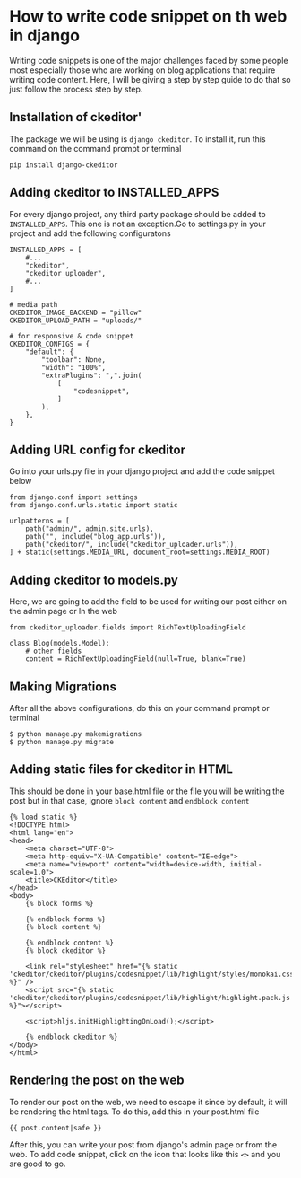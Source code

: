 # How to write code snippet on th web in django

Writing code snippets is one of the major challenges faced by some people most especially those who are working on blog applications that require writing code content. Here, I will be giving a step by step guide to do that so just follow the process step by step.

## Installation of ckeditor'
The package we will be using is `django ckeditor`. To install it, run this command on the command prompt or terminal

`pip install django-ckeditor`

## Adding ckeditor to INSTALLED_APPS 
For every django project, any third party package should be added to `INSTALLED_APPS`. This one is not an exception.Go to settings.py in your project and add the following configuratons

```
INSTALLED_APPS = [
	#...
	"ckeditor",
	"ckeditor_uploader",  
	#...
]
```

```
# media path
CKEDITOR_IMAGE_BACKEND = "pillow"
CKEDITOR_UPLOAD_PATH = "uploads/"

# for responsive & code snippet
CKEDITOR_CONFIGS = {
	"default": {
		"toolbar": None,
		"width": "100%",
		"extraPlugins": ",".join(
			[
				"codesnippet",
			]
		),
	},
}
```

## Adding URL config for ckeditor
Go into your urls.py file in your django project and add the code snippet below

```
from django.conf import settings
from django.conf.urls.static import static

urlpatterns = [
	path("admin/", admin.site.urls),
	path("", include("blog_app.urls")),
	path("ckeditor/", include("ckeditor_uploader.urls")),
] + static(settings.MEDIA_URL, document_root=settings.MEDIA_ROOT)
```

## Adding ckeditor to models.py
Here, we are going to add the field to be used for writing our post either on the admin page or ln the web

```
from ckeditor_uploader.fields import RichTextUploadingField

class Blog(models.Model):
	# other fields
	content = RichTextUploadingField(null=True, blank=True)
```

## Making Migrations
After all the above configurations, do this on your command prompt or terminal

```
$ python manage.py makemigrations
$ python manage.py migrate
```

## Adding static files for ckeditor in HTML
This should be done in your base.html file or the file you will be writing the post but in that case, ignore `block content` and `endblock content`
```
{% load static %}
<!DOCTYPE html>
<html lang="en">
<head>
    <meta charset="UTF-8">
    <meta http-equiv="X-UA-Compatible" content="IE=edge">
    <meta name="viewport" content="width=device-width, initial-scale=1.0">
    <title>CKEditor</title>
</head>
<body>
	{% block forms %}
      
	{% endblock forms %}
	{% block content %}
      
	{% endblock content %}
	{% block ckeditor %}

	<link rel="stylesheet" href="{% static 'ckeditor/ckeditor/plugins/codesnippet/lib/highlight/styles/monokai.css' %}" />
	<script src="{% static 'ckeditor/ckeditor/plugins/codesnippet/lib/highlight/highlight.pack.js' %}"></script>

	<script>hljs.initHighlightingOnLoad();</script>

	{% endblock ckeditor %}
</body>
</html>
```

## Rendering the post on the web
To render our post on the web, we need to escape it since by default, it will be rendering the html tags. To do this, add this in your post.html file

`{{ post.content|safe }}`

After this, you can write your post from django's admin page or from the web. To add code snippet, click on the icon that looks like this `<>` and you are good to go.

